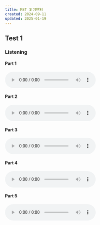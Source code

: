 ```yaml
---
title: KET 复习材料
created: 2024-09-11
updated: 2025-01-19
---
```


## Test 1

### Listening

#### Part 1

<audio controls>
  <source src="https://mini-elephant-1318622621.cos.ap-chongqing.myqcloud.com/english/Key2-test1-part1.mp3" type="audio/mp3">
</audio>

#### Part 2

<audio controls>
  <source src="https://mini-elephant-1318622621.cos.ap-chongqing.myqcloud.com/english/Key2-test1-part2.mp3" type="audio/mp3">
</audio>

#### Part 3

<audio controls>
  <source src="https://mini-elephant-1318622621.cos.ap-chongqing.myqcloud.com/english/Key2-test1-part3.mp3" type="audio/mp3">
</audio>

#### Part 4

<audio controls>
  <source src="https://mini-elephant-1318622621.cos.ap-chongqing.myqcloud.com/english/Key2-test1-part4.mp3" type="audio/mp3">
</audio>

#### Part 5

<audio controls>
  <source src="https://mini-elephant-1318622621.cos.ap-chongqing.myqcloud.com/english/Key2-test1-part5.mp3" type="audio/mp3">
</audio>
